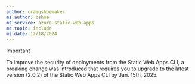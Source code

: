 ```yaml
---
author: craigshoemaker
ms.author: cshoe
ms.service: azure-static-web-apps
ms.topic: include
ms.date: 12/18/2024
---
```


> [!IMPORTANT]
> To improve the security of deployments from the Static Web Apps CLI, a breaking change was introduced that requires you to upgrade to the latest version (2.0.2) of the Static Web Apps CLI by Jan. 15th, 2025.
